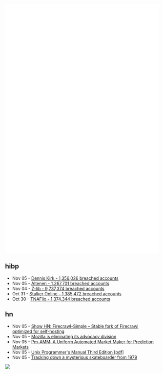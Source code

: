 ![Metrics](https://raw.githubusercontent.com/phixion/phixion/master/metrics.svg)

## hibp

<!--
for https://github.com/phixion/phixion/blob/main/.github/workflows/feeds.yml
-->
<!--START_SECTION:haveibeenpwnd-->
- Nov 05 - [Dennis Kirk - 1,356,026 breached accounts](https://haveibeenpwned.com/PwnedWebsites#DennisKirk)
- Nov 05 - [Altenen - 1,267,701 breached accounts](https://haveibeenpwned.com/PwnedWebsites#Altenen)
- Nov 04 - [Z-lib - 9,737,374 breached accounts](https://haveibeenpwned.com/PwnedWebsites#ZLib)
- Oct 31 - [Stalker Online - 1,385,472 breached accounts](https://haveibeenpwned.com/PwnedWebsites#StalkerOnline)
- Oct 30 - [TNAFlix - 1,374,344 breached accounts](https://haveibeenpwned.com/PwnedWebsites#TNAFlix)
<!--END_SECTION:haveibeenpwnd-->

## hn

<!--
for https://github.com/phixion/phixion/blob/main/.github/workflows/feeds.yml
-->
<!--START_SECTION:hn-->
- Nov 05 - [Show HN: Firecrawl-Simple – Stable fork of Firecrawl optimized for self-hosting](https://github.com/devflowinc/firecrawl-simple)
- Nov 05 - [Mozilla is eliminating its advocacy division](https://www.theverge.com/2024/11/5/24289124/mozilla-foundation-layoffs-advocacy-global-programs)
- Nov 05 - [Pm-AMM: A Uniform Automated Market Maker for Prediction Markets](https://www.paradigm.xyz/2024/11/pm-amm)
- Nov 05 - [Unix Programmer's Manual Third Edition [pdf]](https://dspinellis.github.io/unix-v3man/v3man.pdf)
- Nov 05 - [Tracking down a mysterious skateboarder from 1979](https://www.ncrabbithole.com/p/tony-hawk-fayetteville-nc-girl-skateboarder-1979)
<!--END_SECTION:hn-->

<!--
for https://yhype.me
-->
![](https://hit.yhype.me/github/profile?user_id=13013670)
